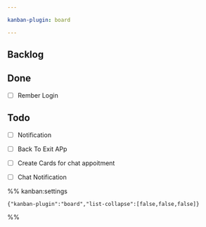 ```yaml
---

kanban-plugin: board

---
```


## Backlog



## Done

- [ ] Rember Login


## Todo

- [ ] Notification
- [ ] Back To Exit APp
- [ ] Create Cards for chat
	appoitment
- [ ] Chat Notification




%% kanban:settings
```
{"kanban-plugin":"board","list-collapse":[false,false,false]}
```
%%